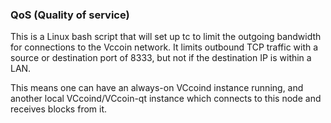 ### QoS (Quality of service) ###

This is a Linux bash script that will set up tc to limit the outgoing bandwidth for connections to the Vccoin network. It limits outbound TCP traffic with a source or destination port of 8333, but not if the destination IP is within a LAN.

This means one can have an always-on VCcoind instance running, and another local VCcoind/VCcoin-qt instance which connects to this node and receives blocks from it.
